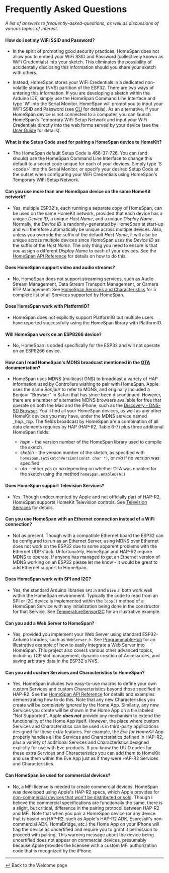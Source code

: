 # Frequently Asked Questions

*A list of answers to frequently-asked-questions, as well as discussions of various topics of interest.*

#### How do I set my WiFi SSID and Password?

* In the spirit of promoting good security practices, HomeSpan does not allow you to embed your WiFi SSID and Password (collectively known as WiFi Credentials) into your sketch.  This eliminates the possibility of accidentally disclosing this information should you share your sketch with others.

* Instead, HomeSpan stores your WiFi Credentials in a dedicated non-volatile storage (NVS) partition of the ESP32.  There are two ways of entering this information.  If you are developing a sketch within the Arduino IDE, simply use the HomeSpan Command Line Interface and type 'W' into the Serial Monitor.  HomeSpan will prompt you to input your WiFi SSID and Password (see [CLI](CLI.md) for details).  As an alternative, if your HomeSpan device is not connected to a computer, you can launch HomeSpan's Temporary WiFi Setup Network and input your WiFi Credentials directly into the web forms served by your device (see the [User Guide](UserGuide.md#setting-homespans-wifi-credentials-and-setup-code) for details).

#### What is the Setup Code used for pairing a HomeSpan device to HomeKit?

* The HomeSpan default Setup Code is 466-37-726.  You can (and should) use the HomeSpan Command Line Interface to change this default to a secret code unique for each of your devices.  Simply type 'S \<code\>' into the Serial Monitor, or specify your desired Setup Code at the outset when configuring your WiFi Credentials using HomeSpan's Temporary WiFi Setup Network.

#### Can you use more than one HomeSpan device on the same HomeKit network?

* Yes, multiple ESP32's, each running a separate copy of HomeSpan, can be used on the same HomeKit network, provided that each device has a unique *Device ID*, a unique *Host Name*, and a unique *Display Name*.  Normally, the *Device ID* is randomly-generated by HomeSpan at start-up and will therefore automatically be unique across multiple devices.  Also, unless you override the suffix of the default *Host Name*, it will also be unique across multiple devices since HomeSpan uses the *Device ID* as the suffix of the *Host Name*.  The only thing you need to ensure is that you assign a different *Display Name* to each of your devices.  See the [HomeSpan API Reference](https://github.com/HomeSpan/HomeSpan/blob/master/docs/Reference.md) for details on how to do this.

#### Does HomeSpan support video and audio streams?

* No, HomeSpan does not support streaming services, such as Audio Stream Management, Data Stream Transport Management, or Camera RTP Management.  See [HomeSpan Services and Characteristics](ServiceList.md) for a complete list of all Services supported by HomeSpan.

#### Does HomeSpan work with PlatformIO?

* HomeSpan does not explicitly support PlatformIO but multiple users have reported successfully using the HomeSpan library with PlatformIO.

#### Will HomeSpan work on an ESP8266 device?

* No, HomeSpan is coded specifically for the ESP32 and will not operate on an ESP8266 device.

#### How can I read HomeSpan's MDNS broadcast mentioned in the [OTA](OTA.md) documentation?

* HomeSpan uses MDNS (multicast DNS) to broadcast a variety of HAP information used by Controllers wishing to pair with HomeSpan.  Apple uses the name *Bonjour* to refer to MDNS, and originally included a Bonjour "Browser" in Safari that has since been discontinued.  However, there are a number of alternative MDNS browsers available for free that operate on both the Mac and the iPhone, such as the [Discovery - DNS-SD Browser](https://apps.apple.com/us/app/discovery-dns-sd-browser/id1381004916?mt=12).  You'll find all your HomeSpan devices, as well as any other HomeKit devices you may have, under the MDNS service named *_hap._tcp.*  The fields broadcast by HomeSpan are a combination of all data elements requires by HAP (HAP-R2, Table 6-7) plus three additional HomeSpan fields:

  * *hspn* - the version number of the HomeSpan library used to compile the sketch
  * *sketch* - the version number of the sketch, as specified with `homeSpan.setSketchVersion(const char *)`, or *n/a* if no version was specified
  * *ota* - either *yes* or *no* depending on whether OTA was enabled for the sketch using the method `homeSpan.enableOTA()` 

#### Does HomeSpan support Television Services?

* Yes.  Though undocumented by Apple and not officially part of HAP-R2, HomeSpan supports HomeKit Television controls.  See [Television Services](../docs/TVServices.md) for details.

#### Can you use HomeSpan with an Ethernet connection instead of a WiFi connection?

* Not as present.  Though with a compatible Ethernet board the ESP32 can be configured to run as an Ethernet Server, using MDNS over Ethernet does not work on the ESP32 due to some apparent problems with the Ethernet UDP stack.  Unfortunately, HomeSpan and HAP-R2 require MDNS to operate.  If anyone has managed to get an Ethernet version of MDNS working on an ESP32 please let me know - it would be great to add Ethernet support to HomeSpan.

#### Does HomeSpan work with SPI and I2C?

* Yes, the standard Arduino libraries `SPI.h` and `Wire.h` both work well within the HomeSpan environment.  Typically the code to read from an SPI or I2C device is implemented within the `loop()` method of a HomeSpan Service with any initialization being done in the constructor for that Service.  See [TemperatureSensorI2C](https://github.com/HomeSpan/TempSensorI2C) for an illustrative example.

#### Can you add a Web Server to HomeSpan?

* Yes, provided you implement your Web Server using standard ESP32-Arduino libraries, such as `WebServer.h`. See [ProgrammableHub](../Other%20Examples/ProgrammableHub) for an illustrative example of how to easily integrate a Web Server into HomeSpan.  This project also covers various other advanced topics, including TCP slot management, dynamic creation of Accessories, and saving arbitrary data in the ESP32's NVS.

#### Can you add *custom* Services and Characteristics to HomeSpan?

* Yes, HomeSpan includes two easy-to-use macros to define your own custom Services and custom Characteristics beyond those specified in HAP-R2.  See the [HomeSpan API Reference](https://github.com/HomeSpan/HomeSpan/blob/master/docs/Reference.md) for details and examples demonstrating how to do this.  Note that any new Characteristics you create will be *completely ignored* by the Home App.  Similarly, any new Services you create will be shown in the Home App on a tile labeled "Not Supported".  Apple ***does not*** provide any mechanism to extend the functionality of the Home App itself.  However, the place where custom Services and Characteristics can be used is in third-party applications designed for these extra features.  For example, the *Eve for HomeKit* App properly handles all the Services and Characteristics defined in HAP-R2, *plus* a variety of additional Services and Characteristics designed explictly for use with Eve products.  If you know the UUID codes for these extra Services and Characteristics you can add them to HomeKit and use them within the Eve App just as if they were HAP-R2 Services and Characteristics.

#### Can HomeSpan be used for commercial devices?

* No, a MFi license is needed to create commercial devices. HomeSpan was developed using Apple's HAP-R2 specs, which Apple provides for [non-commercial devices that won't be distributed or sold](https://developers.apple.com/homekit/faq/).  Though I believe the commercial specifications are functionally the same, there is a slight, but critical, difference in the pairing protocol between HAP-R2 and MFi. Note that when you pair a HomeSpan device (or any device that is based on HAP-R2, such as Apple's HAP-R2 ADK, Espressif's non-commercial ADK, HomeBridge, etc.) the Home App on your iPhone will flag the device as uncertified and require you to grant it permission to proceed with pairing. This warning message about the device being uncertified does not appear on commercial devices, presumably because Apple provides the licensee with a custom MFi authorization code that is recognized by the iPhone.

---

[↩️](README.md) Back to the Welcome page

